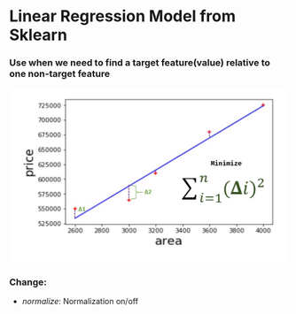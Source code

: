 # Linear Regression Model from Sklearn

### Use when we need to find a target feature(value) relative to one non-target feature

![plot](./logistic_reg.jpg)

### Change:

- *normalize*: Normalization on/off